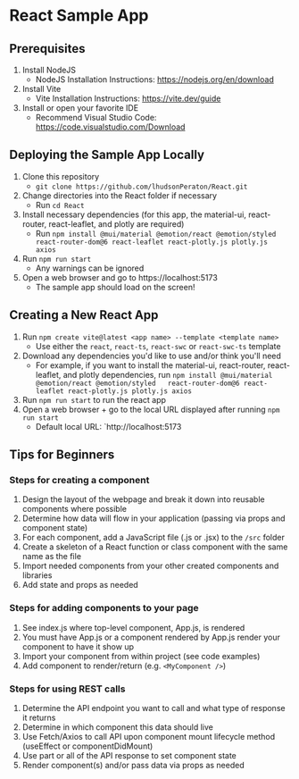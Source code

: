# React Sample App

## Prerequisites
1. Install NodeJS
   - NodeJS Installation Instructions: https://nodejs.org/en/download 
2. Install Vite
   - Vite Installation Instructions: https://vite.dev/guide
3. Install or open your favorite IDE
   - Recommend Visual Studio Code: https://code.visualstudio.com/Download 

## Deploying the Sample App Locally
1. Clone this repository
   - `git clone https://github.com/lhudsonPeraton/React.git`
2. Change directories into the React folder if necessary
   - Run `cd React`
3. Install necessary dependencies (for this app, the material-ui, react-router, react-leaflet, and plotly are required)
   - Run `npm install @mui/material @emotion/react @emotion/styled react-router-dom@6 react-leaflet react-plotly.js plotly.js axios`
4. Run `npm run start`
   - Any warnings can be ignored
5. Open a web browser and go to https://localhost:5173
   - The sample app should load on the screen! 
    
## Creating a New React App
1. Run `npm create vite@latest <app name> --template <template name>`
   - Use either the `react`, `react-ts`, `react-swc` or `react-swc-ts` template
2. Download any dependencies you'd like to use and/or think you'll need
   - For example, if you want to install the material-ui, react-router, react-leaflet, and plotly dependencies, run `npm install @mui/material @emotion/react @emotion/styled   react-router-dom@6 react-leaflet react-plotly.js plotly.js axios`  
3. Run `npm run start` to run the react app 
4. Open a web browser + go to the local URL displayed after running `npm run start`
   - Default local URL: `http://localhost:5173

## Tips for Beginners

### Steps for creating a component

1. Design the layout of the webpage and break it down into reusable components where possible  
2. Determine how data will flow in your application (passing via props and component state)  
3. For each component, add a JavaScript file (.js or .jsx) to the `/src` folder  
4. Create a skeleton of a React function or class component with the same name as the file
5. Import needed components from your other created components and libraries
6. Add state and props as needed

### Steps for adding components to your page

1. See index.js where top-level component, App.js, is rendered
2. You must have App.js or a component rendered by App.js render your component to have it show up
3. Import your component from within project (see code examples)
4. Add component to render/return (e.g. `<MyComponent />`)

### Steps for using REST calls

1. Determine the API endpoint you want to call and what type of response it returns
2. Determine in which component this data should live
3. Use Fetch/Axios to call API upon component mount lifecycle method (useEffect or componentDidMount)
4. Use part or all of the API response to set component state
5. Render component(s) and/or pass data via props as needed
